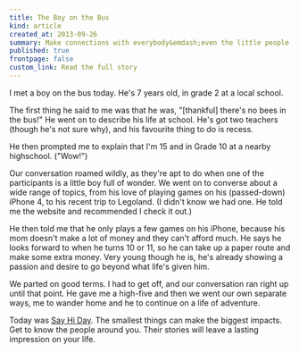 ```yaml
---
title: The Boy on the Bus
kind: article
created_at: 2013-09-26
summary: Make connections with everybody&emdash;even the little people.
published: true
frontpage: false
custom_link: Read the full story
---
```


<p class="article-info">
I met a boy on the bus today. He's 7 years old, in grade 2 at a local school.
</p>

The first thing he said to me was that he was, "[thankful] there's no bees in the bus!" He went on to describe his life at school. He's got two teachers (though he's not sure why), and his favourite thing to do is recess.

He then prompted me to explain that I'm 15 and in Grade 10 at a nearby highschool. ("Wow!")

Our conversation roamed wildly, as they're apt to do when one of the participants is a little boy full of wonder. We went on to converse about a wide range of topics, from his love of playing games on his (passed-down) iPhone 4, to his recent trip to Legoland. (I didn't know we had one. He told me the website and recommended I check it out.)

He then told me that he only plays a few games on his iPhone, because his mom doesn't make a lot of money and they can't afford much. He says he looks forward to when he turns 10 or 11, so he can take up a paper route and make some extra money. Very young though he is, he's already showing a passion and desire to go beyond what life's given him.

We parted on good terms. I had to get off, and our conversation ran right up until that point. He gave me a high-five and then we went our own separate ways, me to wander home and he to continue on a life of adventure.

Today was [Say Hi Day](http://sayhi.ca/). The smallest things can make the biggest impacts. Get to know the people around you. Their stories will leave a lasting impression on your life.